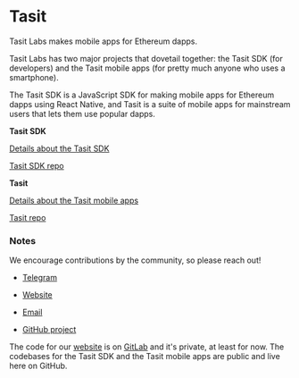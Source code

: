 # Tasit

Tasit Labs makes mobile apps for Ethereum dapps.

Tasit Labs has two major projects that dovetail together: the Tasit SDK (for developers) and the Tasit mobile apps (for pretty much anyone who uses a smartphone).

The Tasit SDK is a JavaScript SDK for making mobile apps for Ethereum dapps using React Native, and Tasit is a suite of mobile apps for mainstream users that lets them use popular dapps.

**Tasit SDK**

[Details about the Tasit SDK](https://github.com/tasitlabs/TasitSDK/blob/develop/README.md)

[Tasit SDK repo](https://github.com/tasitlabs/tasitsdk)

**Tasit**

[Details about the Tasit mobile apps](https://github.com/tasitlabs/tasit/blob/develop/README.md)

[Tasit repo](https://github.com/tasitlabs/tasit)

### Notes

We encourage contributions by the community, so please reach out!

- [Telegram](https://t.me/tasitlabs)

- [Website](https://tasit.io/)

- [Email](mailto:founders@tasit.io)

- [GitHub project](https://github.com/orgs/tasitlabs/projects/1)

The code for our [website](https://tasit.io) is on [GitLab](https://gitlab.com/tasit) and it's private, at least for now. The codebases for the Tasit SDK and the Tasit mobile apps are public and live here on GitHub.
